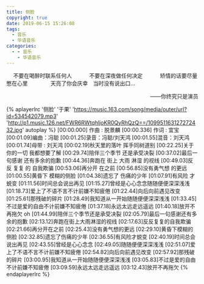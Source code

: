 ```yaml
---
title: 侧脸
copyright: true
date: 2019-06-15 15:26:08
tags:
  - 音乐
  - 华语音乐
categories:
  - - 音乐
    - 华语音乐
---
```


​​​
&emsp;不要在喝醉时联系任何人&emsp;
&emsp;&emsp;不要在深夜做任何决定
&emsp;&emsp;&emsp;矫情的话要尽量憋在心里
&emsp;&emsp;&emsp;&emsp;天亮了你会庆幸&emsp;当时没有说出口...
&emsp;&emsp;&emsp;&emsp;

<p align='right'>——你终究只是演员</p>

{% aplayerlrc '侧脸' '于果' 'https://music.163.com/song/media/outer/url?id=534542079.mp3' 'http://p1.music.126.net/FWR6RWtqhljoKR0QyRhQzQ==/109951163127272432.jpg' autoplay %}
[00:00.000] 作曲 : 脱景麟
[00:00.336] 作词 : 宜宝
[00:01.09]编曲：冯聪
[00:01.25]录音：冯聪/刘天鸿
[00:01.55]混音：刘天鸿
[00:01.74]母带 : 刘天鸿
[00:02.19]秋天里的落叶 挥手同树道别
[00:22.25]关于你的一切 我都想要了解
[00:29.74]陪伴三个季节 还是承受决裂
[00:37.02]最后一句感谢 还有多余的抱歉
[00:44.36]奔跑在 街上 大雨 淋湿 的视线
[00:49.03]反反 复复 的 自我欺骗
[00:53.06]再分开 在之前
[00:56.85]没有勇气想 的更远
[01:00.55]黄昏下 模糊的侧脸
[01:04.38]遗忘了 伤痛的少年
[01:07.91]有风险 才蜕变
[01:11.56]时间总会说出再见
[01:15.27]曾经是心心念念随随便便深深浅浅
[01:18.73]爱上了不语不言不计前嫌不知疲倦
[01:22.44]向后向前遇见改变
[01:25.61]那残破的碎片
[01:28.49]我知道从一开始随随便便深深浅浅
[01:33.45]不过是爱的自由不计前嫌不知疲倦
[01:37.18]永远太远走远遥远
[01:40.18]放开不再拖欠 oh
[01:44.99]陪伴三个季节还是承受决裂
[02:05.79]最后一句感谢还有多余的抱歉
[02:13.12]奔跑在街上大雨淋湿的视线
[02:17.63]反反复复的自我欺骗
[02:21.66]再分开在之前
[02:25.43]没有勇气想的更远
[02:29.10]黄昏下模糊的侧脸
[02:32.85]遗忘了伤痛的少年
[02:36.55]有风险才蜕变
[02:40.19]时间总会说出再见
[02:43.55]曾经是心心念念
[02:49.05]随随便便深深浅浅
[02:51.07]爱上了不语不言不计前嫌不知疲倦
[02:54.82]向后向前遇见改变
[02:57.92]那残破的碎片
[03:00.95]我知道从一开始随随便便深深浅浅
[03:05.83]不过是爱的自由不计前嫌不知疲倦
[03:09.59]永远太远走远遥远
[03:12.43]放开不再拖欠
{% endaplayerlrc %}
